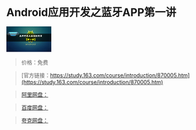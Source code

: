 # Android应用开发之蓝牙APP第一讲

![img](../../../assets/study163/free/6619401947328246036.jpg)

> 价格：免费

> [官方链接：https://study.163.com/course/introduction/870005.htm](https://study.163.com/course/introduction/870005.htm)

> [阿里网盘：]()

> [百度网盘：]()

> [夸克网盘：]()
